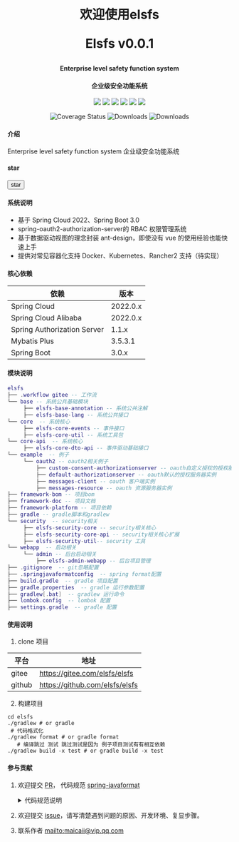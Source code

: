 <h1 align="center">欢迎使用elsfs</h1>
<h1 align="center" style="margin: 30px 0 30px; font-weight: bold;">Elsfs v0.0.1</h1>
<h4 align="center">Enterprise level safety function system</h4>
<h4 align="center">企业级安全功能系统</h4>

<p align="center">
	<a href="https://gitee.com/elsfs/elsfs/stargazers"><img src="https://gitee.com/elsfs/elsfs/badge/star.svg"></a>
	<a href="https://gitee.com/elsfs/elsfs/fork"><img src="https://gitee.com/elsfs/elsfs/badge/fork.svg"></a>
    <a href="https://github.com/elsfs/elsfs/stargazers"><img src="https://img.shields.io/github/stars/elsfs/elsfs.svg?style=social&label=Stars"></a>
	<a href="https://github.com/elsfs/elsfs/fork"><img src="https://img.shields.io/github/forks/elsfs/elsfs.svg?style=social&label=Fork"></a>
    <a href="https://gitee.com/elsfs/elsfs"><img src="https://img.shields.io/badge/elsfs-v0.0.1-brightgreen.svg"></a>
    <a href="https://gitee.com/elsfs/elsfs/blob/master/LICENSE"><img src="https://img.shields.io/github/license/elsfs/elsfs"></a>
</p>

<p align="center">
 <img src="https://img.shields.io/badge/Spring%20Cloud-2022-blue.svg" alt="Coverage Status">
 <img src="https://img.shields.io/badge/Spring%20Boot-3.0-blue.svg" alt="Downloads">
 <img src="https://img.shields.io/badge/Vue-3.x-blue.svg" alt="Downloads">
</p>

#### 介绍

Enterprise level safety function system
企业级安全功能系统

#### star

<form method="post" about="https://gitee.com/elsfs/elsfs/star">
  <input type="submit" value="star" />
</form>

#### 系统说明

- 基于 Spring Cloud 2022、Spring Boot 3.0
- spring-oauth2-authorization-server的 RBAC 权限管理系统
- 基于数据驱动视图的理念封装 ant-design，即使没有 vue 的使用经验也能快速上手
- 提供对常见容器化支持 Docker、Kubernetes、Rancher2 支持（待实现）

#### 核心依赖

| 依赖                         | 版本      |
|-----------------------------|----------|
| Spring Cloud                | 2022.0.x |
| Spring Cloud Alibaba        | 2022.0.x |
| Spring Authorization Server | 1.1.x    |
| Mybatis Plus	               | 3.5.3.1  |
| Spring Boot                 | 3.0.x    |

#### 模块说明

```lua
elsfs
├── .workflow gitee -- 工作流
└── base -- 系统公共基础模块
     ├── elsfs-base-annotation -- 系统公共注解
     ├── elsfs-base-lang -- 系统公共接口
└── core  -- 系统核心
     ├── elsfs-core-events -- 事件接口
     ├── elsfs-core-util -- 系统工具包
└── core-api  -- 系统核心
     ├── elsfs-core-dto-api -- 事件驱动基础接口
└── example  -- 例子
     └── oauth2 -- oauth2相关例子
         ├── custom-consent-authorizationserver -- oauth自定义授权的授权服务器实例
         ├── default-authorizationserver -- oauth默认的授权服务器实例
         ├── messages-client -- oauth 客户端实例
         ├── messages-resource -- oauth 资源服务器实例
├── framework-bom -- 项目bom
├── framework-doc -- 项目文档
├── framework-platform -- 项目依赖
├── gradle -- gradle脚本和gradlew
└── security  -- security相关
     ├── elsfs-security-core -- security相关核心
     ├── elsfs-security-core-api -- security相关核心扩展
     ├── elsfs-security-util-- security 工具
└── webapp  -- 启动相关
     └── admin -- 后台启动相关
         ├── elsfs-admin-webapp -- 后台项目管理
├── .gitignore  -- git忽略配置
├── .springjavaformatconfig  -- spring format配置
├── build.gradle  -- gradle 项目配置
├── gradle.properties  -- gradle 运行参数配置
├── gradlew[.bat]  -- gradlew 运行命令
├── lombok.config  -- lombok 配置
├── settings.gradle  -- gradle 配置

```

#### 使用说明

1. clone 项目

| 平台     | 地址                             |
|--------|--------------------------------|
| gitee  | https://gitee.com/elsfs/elsfs  |
| github | https://github.com/elsfs/elsfs |

2. 构建项目

```shell
cd elsfs
./gradlew # or gradle
 # 代码格式化
./gradlew format # or gradle format
   # 编译跳过 测试 跳过测试是因为 例子项目测试有有相互依赖
./gradlew build -x test # or gradle build -x test

```

#### 参与贡献

1. 欢迎提交 [PR](https://gitee.com/elsfs/elsfs/pulls)，
   代码规范 [spring-javaformat](https://github.com/spring-io/spring-javaformat)
   <details>
    <summary>代码规范说明</summary>

    1. 由于 <a href="https://github.com/spring-io/spring-javaformat" target="_blank">spring-javaformat</a>
       强制所有代码按照指定格式排版，未按此要求提交的代码将不能通过合并（打包）
    2. 如果使用 IntelliJ IDEA
       开发，请安装自动格式化软件 <a href="https://repo1.maven.org/maven2/io/spring/javaformat/spring-javaformat-intellij-idea-plugin/" target="_blank">
       spring-javaformat-intellij-idea-plugin</a>
    3. 其他开发工具，请参考 <a href="https://github.com/spring-io/spring-javaformat" target="_blank">
       spring-javaformat</a>
       说明，或`提交代码前`在项目根目录运行下列命令（需要开发者电脑支持`gradle(w)`命令）进行代码格式化
       ```shell
       ./gradlew format
       # or
       gradle format
       ```
   </details>

2. 欢迎提交 [issue](https://gitee.com/elsfs/elsfs/issues)，请写清楚遇到问题的原因、开发环境、复显步骤。

3. 联系作者 <a href="mailto:maicaii@vip.qq.com">mailto:maicaii@vip.qq.com</a>

